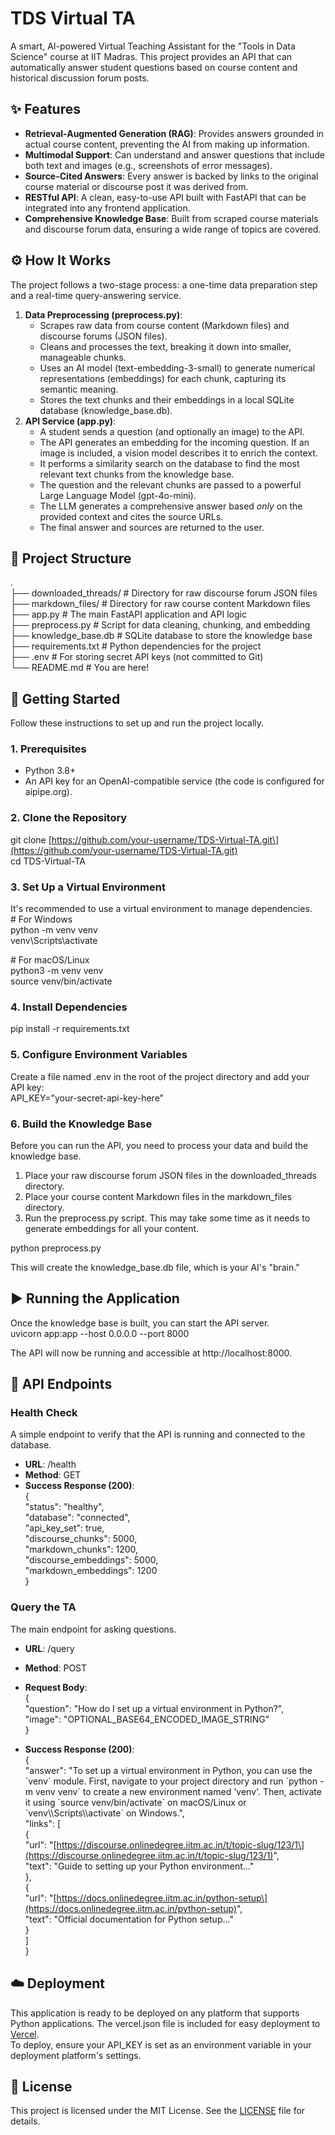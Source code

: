 # **TDS Virtual TA**

A smart, AI-powered Virtual Teaching Assistant for the "Tools in Data Science" course at IIT Madras. This project provides an API that can automatically answer student questions based on course content and historical discussion forum posts.

## **✨ Features**

* **Retrieval-Augmented Generation (RAG)**: Provides answers grounded in actual course content, preventing the AI from making up information.  
* **Multimodal Support**: Can understand and answer questions that include both text and images (e.g., screenshots of error messages).  
* **Source-Cited Answers**: Every answer is backed by links to the original course material or discourse post it was derived from.  
* **RESTful API**: A clean, easy-to-use API built with FastAPI that can be integrated into any frontend application.  
* **Comprehensive Knowledge Base**: Built from scraped course materials and discourse forum data, ensuring a wide range of topics are covered.

## **⚙️ How It Works**

The project follows a two-stage process: a one-time data preparation step and a real-time query-answering service.

1. **Data Preprocessing (preprocess.py)**:  
   * Scrapes raw data from course content (Markdown files) and discourse forums (JSON files).  
   * Cleans and processes the text, breaking it down into smaller, manageable chunks.  
   * Uses an AI model (text-embedding-3-small) to generate numerical representations (embeddings) for each chunk, capturing its semantic meaning.  
   * Stores the text chunks and their embeddings in a local SQLite database (knowledge\_base.db).  
2. **API Service (app.py)**:  
   * A student sends a question (and optionally an image) to the API.  
   * The API generates an embedding for the incoming question. If an image is included, a vision model describes it to enrich the context.  
   * It performs a similarity search on the database to find the most relevant text chunks from the knowledge base.  
   * The question and the relevant chunks are passed to a powerful Large Language Model (gpt-4o-mini).  
   * The LLM generates a comprehensive answer based *only* on the provided context and cites the source URLs.  
   * The final answer and sources are returned to the user.

## **📂 Project Structure**

.  
├── downloaded\_threads/ \# Directory for raw discourse forum JSON files  
├── markdown\_files/     \# Directory for raw course content Markdown files  
├── app.py              \# The main FastAPI application and API logic  
├── preprocess.py       \# Script for data cleaning, chunking, and embedding  
├── knowledge\_base.db   \# SQLite database to store the knowledge base  
├── requirements.txt    \# Python dependencies for the project  
├── .env                \# For storing secret API keys (not committed to Git)  
└── README.md           \# You are here\!

## **🚀 Getting Started**

Follow these instructions to set up and run the project locally.

### **1\. Prerequisites**

* Python 3.8+  
* An API key for an OpenAI-compatible service (the code is configured for aipipe.org).

### **2\. Clone the Repository**

git clone \[https://github.com/your-username/TDS-Virtual-TA.git\](https://github.com/your-username/TDS-Virtual-TA.git)  
cd TDS-Virtual-TA

### **3\. Set Up a Virtual Environment**

It's recommended to use a virtual environment to manage dependencies.  
\# For Windows  
python \-m venv venv  
venv\\Scripts\\activate

\# For macOS/Linux  
python3 \-m venv venv  
source venv/bin/activate

### **4\. Install Dependencies**

pip install \-r requirements.txt

### **5\. Configure Environment Variables**

Create a file named .env in the root of the project directory and add your API key:  
API\_KEY="your-secret-api-key-here"

### **6\. Build the Knowledge Base**

Before you can run the API, you need to process your data and build the knowledge base.

1. Place your raw discourse forum JSON files in the downloaded\_threads directory.  
2. Place your course content Markdown files in the markdown\_files directory.  
3. Run the preprocess.py script. This may take some time as it needs to generate embeddings for all your content.

python preprocess.py

This will create the knowledge\_base.db file, which is your AI's "brain."

## **▶️ Running the Application**

Once the knowledge base is built, you can start the API server.  
uvicorn app:app \--host 0.0.0.0 \--port 8000

The API will now be running and accessible at http://localhost:8000.

## **📝 API Endpoints**

### **Health Check**

A simple endpoint to verify that the API is running and connected to the database.

* **URL**: /health  
* **Method**: GET  
* **Success Response (200)**:  
  {  
    "status": "healthy",  
    "database": "connected",  
    "api\_key\_set": true,  
    "discourse\_chunks": 5000,  
    "markdown\_chunks": 1200,  
    "discourse\_embeddings": 5000,  
    "markdown\_embeddings": 1200  
  }

### **Query the TA**

The main endpoint for asking questions.

* **URL**: /query  
* **Method**: POST  
* **Request Body**:  
  {  
    "question": "How do I set up a virtual environment in Python?",  
    "image": "OPTIONAL\_BASE64\_ENCODED\_IMAGE\_STRING"  
  }

* **Success Response (200)**:  
  {  
    "answer": "To set up a virtual environment in Python, you can use the \`venv\` module. First, navigate to your project directory and run \`python \-m venv venv\` to create a new environment named 'venv'. Then, activate it using \`source venv/bin/activate\` on macOS/Linux or \`venv\\\\Scripts\\\\activate\` on Windows.",  
    "links": \[  
      {  
        "url": "\[https://discourse.onlinedegree.iitm.ac.in/t/topic-slug/123/1\](https://discourse.onlinedegree.iitm.ac.in/t/topic-slug/123/1)",  
        "text": "Guide to setting up your Python environment..."  
      },  
      {  
        "url": "\[https://docs.onlinedegree.iitm.ac.in/python-setup\](https://docs.onlinedegree.iitm.ac.in/python-setup)",  
        "text": "Official documentation for Python setup..."  
      }  
    \]  
  }

## **☁️ Deployment**

This application is ready to be deployed on any platform that supports Python applications. The vercel.json file is included for easy deployment to [Vercel](https://vercel.com/).  
To deploy, ensure your API\_KEY is set as an environment variable in your deployment platform's settings.

## **📄 License**

This project is licensed under the MIT License. See the [LICENSE](https://www.google.com/search?q=LICENSE) file for details.
